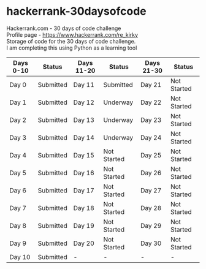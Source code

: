 # hackerrank-30daysofcode
 Hackerrank.com - 30 days of code challenge  
Profile page - https://www.hackerrank.com/re_kirky  
Storage of code for the 30 days of code challenge.  
I am completing this using Python as a learning tool  

Days 0-10|Status|Days 11-20|Status|Days 21-30|Status
-|-|-|-|-|-
Day 0|Submitted|Day 11|Submitted|Day 21|Not Started
Day 1|Submitted|Day 12|Underway|Day 22|Not Started
Day 2|Submitted|Day 13|Underway|Day 23|Not Started
Day 3|Submitted|Day 14|Underway|Day 24|Not Started
Day 4|Submitted|Day 15|Not Started|Day 25|Not Started
Day 5|Submitted|Day 16|Not Started|Day 26|Not Started
Day 6|Submitted|Day 17|Not Started|Day 27|Not Started
Day 7|Submitted|Day 18|Not Started|Day 28|Not Started
Day 8|Submitted|Day 19|Not Started|Day 29|Not Started
Day 9|Submitted|Day 20|Not Started|Day 30|Not Started
Day 10|Submitted|-|-|-|-


